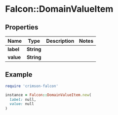 # Falcon::DomainValueItem

## Properties

| Name | Type | Description | Notes |
| ---- | ---- | ----------- | ----- |
| **label** | **String** |  |  |
| **value** | **String** |  |  |

## Example

```ruby
require 'crimson-falcon'

instance = Falcon::DomainValueItem.new(
  label: null,
  value: null
)
```


